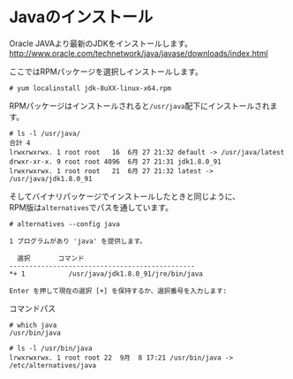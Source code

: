 # Javaのインストール
Oracle JAVAより最新のJDKをインストールします。  
http://www.oracle.com/technetwork/java/javase/downloads/index.html  

ここではRPMパッケージを選択しインストールします。  

```
# yum localinstall jdk-8uXX-linux-x64.rpm
```

RPMパッケージはインストールされると`/usr/java`配下にインストールされます。  

```
# ls -l /usr/java/
合計 4
lrwxrwxrwx. 1 root root   16  6月 27 21:32 default -> /usr/java/latest
drwxr-xr-x. 9 root root 4096  6月 27 21:31 jdk1.8.0_91
lrwxrwxrwx. 1 root root   21  6月 27 21:32 latest -> /usr/java/jdk1.8.0_91
```

そしてバイナリパッケージでインストールしたときと同じように、  
RPM版は`alternatives`でパスを通しています。  

```
# alternatives --config java

1 プログラムがあり 'java' を提供します。

  選択       コマンド
-----------------------------------------------
*+ 1           /usr/java/jdk1.8.0_91/jre/bin/java

Enter を押して現在の選択 [+] を保持するか、選択番号を入力します:
```

コマンドパス  

```
# which java
/usr/bin/java

# ls -l /usr/bin/java
lrwxrwxrwx. 1 root root 22  9月  8 17:21 /usr/bin/java -> /etc/alternatives/java
```
